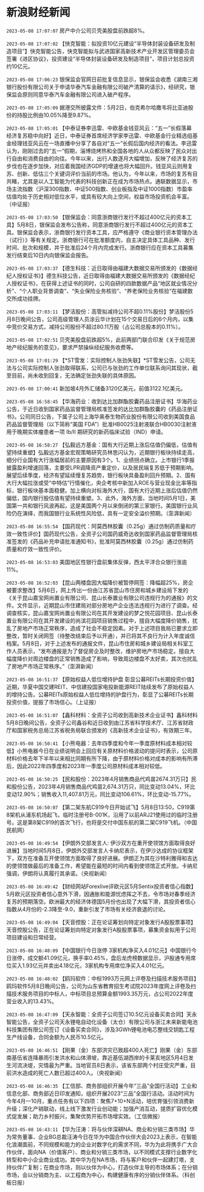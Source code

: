 # 新浪财经新闻
`2023-05-08 17:07:07` 房产中介公司贝壳美股盘前跌超8%。

`2023-05-08 17:07:02` 【快克智能：拟投资10亿元建设“半导体封装设备研发及制造项目”】快克智能公告，快克智能拟与武进国家高新技术产业开发区管理委员会签署《进区协议》，投资建设“半导体封装设备研发及制造项目”，项目计划总投资约10亿元。

`2023-05-08 17:06:23` 银保监会官网日前批复信息显示，银保监会收悉《湖南三湘银行股份有限公司关于申请华泰汽车金融有限公司破产清算的请示》，经研究，银保监会原则同意华泰汽车金融有限公司进入破产程序。

`2023-05-08 17:05:09` 据港交所披露文件：5月2日，伯克希尔哈撒韦将比亚迪股份的持股比例由10.05%降至9.87%。

`2023-05-08 17:05:01` 【中泰证券李迅雷、中欧基金钱亚风云：“五一”长假落幕 经济复苏稳中向好】近日，中泰证券首席经济学家李迅雷、中欧基金行业精选组基金经理钱亚风云在一场直播中分享了各自对“五一”长假后国内经济的看法。李迅雷认为，刚刚过去的“五一”假期，淄博烧烤热和全国各地的人从众都反映了民众对出行自由和消费自由的向往。今年以来，出行人数逐月大幅增加，反映了经济复苏的步伐也在逐步加快，对应着我国经济GDP的增速也将大幅回升。钱亚风云则用复苏、创新、低估三个关键词评价当前的市场。他认为，今年以来，市场的复苏有目共睹，尤其是以人工智能为代表的科技创新正在成为市场热点。通联数据显示，市场主流指数（沪深300指数、中证500指数、创业板指及中证1000指数）市盈率估值均处于历史相对低位水平，或具有较大向上空间，权益市场投资机会丰富。（中证报）

`2023-05-08 17:03:50` 【银保监会：同意浙商银行发行不超过400亿元的资本工具】5月8日，银保监会发布公告称，同意浙商银行发行不超过400亿元的资本工具。银保监会表示，浙商银行发行资本工具，应严格遵守《商业银行资本管理办法（试行）》等有关规定。浙商银行可在批准额度内，自主决定具体工具品种、发行时间、批次和规模，并于批准后24个月内完成发行。浙商银行应在资本工具募集发行结束后10日内向银保监会报告。

`2023-05-08 17:03:37` 【德生科技：近日取得由福建大数据交易所颁发的《数据经纪人授权证书》】德生科技公告，近日取得由福建大数据交易所颁发的《数据经纪人授权证书》，在获得上述证书的同时，公司自研的四款数据产品“地区就业情况分析”、“个人职业背景调查”、“失业保险业务核验”、“养老保险业务核验”在福建数交所成功挂牌。

`2023-05-08 17:03:11` 【梦洁股份：高管拟减持公司不超0.11%股份】梦洁股份5月8日晚间公告，公司高级管理人员涂云华计划在15个交易日后的6个月内，以集中竞价交易方式，减持公司股份不超过80.11万股（占公司总股本的0.11%）。

`2023-05-08 17:02:51` 贝壳美股盘前跌超5%，此前两部门联合印发《关于规范房地产经纪服务的意见》，要求严禁操纵经纪服务收费等。

`2023-05-08 17:01:29` 【*ST雪发：实际控制人张劲失联】*ST雪发公告，公司无法与公司实际控制人张劲取得联系，公司已与张劲的工作单位联系询问其现状，截至目前，尚未收到回复，无法确定张劲失联的具体原因。

`2023-05-08 17:00:41` 新加坡4月外汇储备3120亿美元，前值3122.1亿美元。

`2023-05-08 16:58:45` 【华海药业：收到达比加群酯胶囊药品注册证书】华海药业公告，于近日收到国家药品监督管理局核准签发的达比加群酯胶囊的《药品注册证书》。公司同日公告，下属子公司上海华奥泰生物药业股份有限公司收到美国食品药品监督管理局（以下简称“美国 FDA”）批准HB0025注射液联合HB0030注射液用于晚期实体瘤患者一项 Ib/II 期研究的新药临床试验（IND）申请。

`2023-05-08 16:58:27` 【弘毅远方基金：国有大行近期上涨后估值仍偏低，估值有望持续重塑】弘毅远方基金宏观策略研究员林思闪认为，近期银行板块持续走高，细分行业国有大行涨幅居前的主要原因有3个。1、业绩拐点确立。上市银行1季报披露盈利增速回落，主要受LPR调降资产重定价，以及居民端复苏低于预期影响。展望后续季度，经济有望延续慢复苏趋势，银行板块具备盈利回升预期。2、国有大行大幅拉涨或受“中特估”行情催化，央企考核中新加入ROE与营业现金比率等指标，银行板块基本面稳健。加上横向对标海外大行，国有大行近期上涨后估值仍然偏低，国内银行股估值有望持续重塑。3、此外，海外方面，当地时间5月1日，美国第一共和银行风波再起，这是美国两个月以来倒闭的第三家银行。美国银行业风险仍在演绎，而我国银行业系统性风险低，具有一定安全溢价预期。（澎湃新闻）

`2023-05-08 16:55:54` 【国药现代：阿莫西林胶囊（0.25g）通过仿制药质量和疗效一致性评价】国药现代公告，全资子公司国药威奇达收到国家药品监督管理局核准签发的《药品补充申请批准通知书》，批准阿莫西林胶囊（0.25g）通过仿制药质量和疗效一致性评价。

`2023-05-08 16:53:03` 美国地区性银行盘前集体反弹，西太平洋合众银行涨逾11%。

`2023-05-08 16:52:03` 【昆山两楼盘因大幅降价被暂停网签：降幅超25%，房企被要求整改】5月6日，网上传出一份由江苏省昆山市住房和城乡建设局下发的《关于昆山嘉宝网尚置业有限公司、昆山长泰置业有限公司违规行为的通报》的文件。文件显示，近期昆山市住建局对部分房地产企业违法违规行为进行了调查。经调查核实，昆山嘉宝网尚置业有限公司在其开发建设的梦之悦花园项目、昆山长泰置业有限公司在其开发建设的尚滨花园项目销售过程中，擅自大幅度降价销售，扰乱了房地产市场正常秩序，造成了社会不稳定因素。对于上述项目我局已要求立即整改，暂时关闭网签（待整改结束后予以开通），并已将其不良行为计入年度诚信档案。5月8日，对于上述发布的通报文件，昆山市住房和城乡建设局相关科室工作人员表示，“发布通报是为了督促房企及时整改，维护房地产市场稳定。擅自大幅度降价对周边楼盘的正常销售造成了影响，导致周边楼盘不太好卖，其次也扰乱了房地产市场正常秩序。”（澎湃新闻）

`2023-05-08 16:51:37` 【原始权益人低位增持护盘 彰显公募REITs长期投资价值】近期，华夏中国交建REIT、中信建投国家电投新能源REIT陆续发布了原始权益人的增持公告。公募REITs原始权益人低位增持的护盘行为，彰显了公募REITs长期投资价值，提振了市场信心。（上证报）

`2023-05-08 16:51:07` 【鑫科材料：全资子公司收到高新技术企业证书】鑫科材料5月8日晚间公告，全资子公司鑫谷和近日收到由江苏省科学技术厅、江苏省财政厅和国家税务总局江苏省税务局联合颁发的《高新技术企业证书》，有效期三年。

`2023-05-08 16:50:41` 【小熊电器：去年四季度和今年一季度原材料成本相对较低】小熊电器今日在业绩说明会上回应有关原材料价格波动的提问时表示，公司原材料价格去年下半年以来相比同期有所下降，由于原材料价格对成本的影响有所滞后，因此2022年四季度和2023年一季度公司原材料成本相对较低。

`2023-05-08 16:50:25` 【民和股份：2023年4月销售商品代鸡苗2674.31万只】民和股份公告，2023年4月销售商品代鸡苗2,674.31万只，同比变动13.04%，环比变动12.90%；销售收入11,407.81万元，同比变动106.61%，环比变动-15.77%。

`2023-05-08 16:50:07` 【第二架东航C919今日开始试飞】5月8日13:50，C919第8架机从浦东机场起飞，临时注册号B-001K，沿用了以前ARJ21使用过的临时注册号。这是第8架C919的首次飞行，也将是交付中国东航的第二架C919飞机。（中国民航网）

`2023-05-08 16:49:54` 【伊朗外交部发言人: 伊沙双方在重开使领馆方面取得良好进展】当地时间5月8日，伊朗外交部发言人卡纳尼表示，在伊沙达成的协议框架下，双方在准备互开使领馆方面取得了良好进展。伊朗正为其在沙特利雅得和吉达的使领馆做最后的准备工作，希望能在最短的时间内看到使领馆正式开放。卡纳尼强调，伊朗将认真履行其承诺。（央视新闻）

`2023-05-08 16:49:42` 【财经网站Forexlive评欧元区5月Sentix投资者信心指数】5月欧元区投资者信心意外下滑，因通胀和能源忧虑挥之不去，令市场对春季经济复苏的预期落空。欧洲最大的经济体德国5月份也出现了大幅下滑，其投资者信心指数从4月份的-2.3降至-9.0，重新引发了市场有关经济衰退的讨论。

`2023-05-08 16:49:04` 【天音控股：正在论证筹划向特定对象发行A股股票事项】天音控股公告，正在论证筹划向特定对象发行A股股票事项，募集资金拟用于公司项目建设和日常经营。

`2023-05-08 16:48:09` 【中国银行今日涨停 3家机构净买入4.01亿元】中国银行今日涨停，成交额41.09亿元，换手率0.45%，盘后龙虎榜数据显示，沪股通专用席位买入1.93亿元并卖出4.18亿元，3家机构专用席位净买入4.01亿元。

`2023-05-08 16:48:02` 【鸥玛软件：中标1993万元网上评卷及扫描技术服务项目】鸥玛软件5月8日晚间公告，公司为山东省教育招生考试院2023年度网上评卷及扫描技术服务项目的中标人，中标项目总预算金额1993.35万元，占公司2022年度营业收入的13.43%。

`2023-05-08 16:47:09` 【天永智能：全资子公司签订10.5亿元设备买卖合同】天永智能公告，全资子公司天永锂电自动化设备（太仓）有限公司与浙江未来新能电池科技集团有限公司签订《设备买卖合同》，涉及3GWh锂电池电芯整线交钥匙工程生产线设备，合同金额为人民币10.5亿元。

`2023-05-08 16:46:51` 【刚果（金）东部洪灾已致超400人死亡】刚果（金）东部南基伍省连降暴雨引发洪水和山体滑坡，靠近基伍湖西岸的卡莱亥地区5月4日发生河流决堤，灾情最为严重。当地官员8日表示，该省东部两个村庄受灾严重，目前洪水造成的死亡人数已超过400人。（央视新闻）

`2023-05-08 16:46:35` 【工信部、商务部组织开展今年“三品”全国行活动】工业和信息化部、商务部近日印发通知，组织开展2023“三品”全国行活动。活动时间为今年4月—10月，重点任务有以下四项：聚焦7+10+N活动，培优育强引领消费新升级；深化产销联动，线上线下激发行业创动能；加强产消互动，提质扩容优化模式促发展；助力乡村振兴，集聚优势开拓市场增实效。（工信微报）

`2023-05-08 16:43:11` 【华为汪涛：将与伙伴深耕NA、商业和分销三类市场】华为常务董事、企业BG总裁汪涛今日在华为中国合作伙伴大会2023上表示，在智能化浪潮面前，不同规模和能力的企业对数字化的需求不同，华为为此将携手广大合作伙伴，面向NA（价值客户）、商业和分销三类市场，以不同模式支撑行业数字化转型和中小企业商业成功。其中华为在NA市场，将与客户和伙伴一起建灯塔，支持伙伴广复制；在商业市场，则以伙伴为中心，打造伙伴主导的市场体系；在分销市场，会以分销商为主、以工程商为中心，构建健康有序的分销伙伴体系。（科创板日报）

